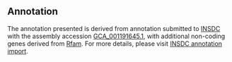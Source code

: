 

Annotation
----------

The annotation presented is derived from annotation submitted to
[INSDC](http://www.insdc.org) with the assembly accession
[GCA\_001191645.1](http://www.ebi.ac.uk/ena/data/view/GCA_001191645.1),
with additional non-coding genes derived from
[Rfam](http://rfam.xfam.org/). For more details, please visit [INSDC
annotation
import](http://ensemblgenomes.org/info/data/insdc_annotation).
